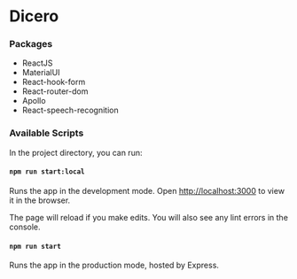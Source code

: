 # Dicero

### Packages

- ReactJS
- MaterialUI
- React-hook-form
- React-router-dom
- Apollo
- React-speech-recognition

### Available Scripts

In the project directory, you can run:
#### `npm run start:local`

Runs the app in the development mode.
Open [http://localhost:3000](http://localhost:3000) to view it in the browser.

The page will reload if you make edits.
You will also see any lint errors in the console.

#### `npm run start`

Runs the app in the production mode, hosted by Express.

